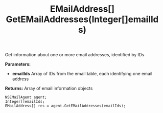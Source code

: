 ﻿---
uid: crmscript_ref_NSEMailAgent_GetEMailAddresses
title: EMailAddress[] GetEMailAddresses(Integer[]emailIds)
intellisense: NSEMailAgent.GetEMailAddresses
keywords: NSEMailAgent, GetEMailAddresses
so.topic: reference
---

Get information about one or more email addresses, identified by IDs

**Parameters:**
 - **emailIds** Array of IDs from the email table, each identifying one email address

**Returns:** Array of email information objects

```crmscript
NSEMailAgent agent;
Integer[]emailIds;
EMailAddress[] res = agent.GetEMailAddresses(emailIds);
```

